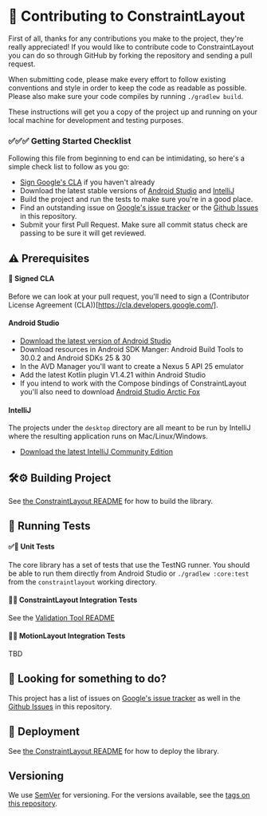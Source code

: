# 👋 Contributing to ConstraintLayout

First of all, thanks for any contributions you make to the project, they're really appreciated! If you would like to contribute code to ConstraintLayout you can do so through GitHub by forking the repository and sending a pull request.

When submitting code, please make every effort to follow existing conventions and style in order to keep the code as readable as possible. Please also make sure your code compiles by running `./gradlew build`.

These instructions will get you a copy of the project up and running on your local machine for development and testing purposes.

### ✅✅✅ Getting Started Checklist

Following this file from beginning to end can be intimidating, so here's a simple check list to follow as you go:

* [Sign Google's CLA](https://cla.developers.google.com/) if you haven't already
* Download the latest stable versions of [Android Studio](https://developer.android.com/studio) and [IntelliJ](https://www.jetbrains.com/idea/download/)
* Build the project and run the tests to make sure you're in a good place.
* Find an outstanding issue on [Google's issue tracker](https://issuetracker.google.com/issues/new?component=323867&template=1023345) or the [Github Issues](https://github.com/androidx/constraintlayout/issues) in this repository.
* Submit your first Pull Request. Make sure all commit status check are passing to be sure it will get reviewed.

## ⚠️ Prerequisites

#### 📝 Signed CLA

Before we can look at your pull request, you'll need to sign a (Contributor License Agreement (CLA))[https://cla.developers.google.com/].

#### Android Studio

* [Download the latest version of Android Studio](https://developer.android.com/studio)
* Download resources in Android SDK Manger: Android Build Tools to 30.0.2 and Android SDKs 25 & 30
* In the AVD Manager you'll want to create a Nexus 5 API 25 emulator
* Add the latest Kotlin plugin V1.4.21 within Android Studio
* If you intend to work with the Compose bindings of ConstraintLayout you'll also need to download [Android Studio Arctic Fox](https://developer.android.com/studio/preview)

#### IntelliJ

The projects under the `desktop` directory are all meant to be run by IntelliJ where the resulting application runs on Mac/Linux/Windows.

* [Download the latest IntelliJ Community Edition](https://www.jetbrains.com/idea/download/)

## 🛠️⚙️ Building Project

See [the ConstraintLayout README](constraintlayout/README.md) for how to build the library.

## 🧪 Running Tests

#### ✅🔬 Unit Tests

The core library has a set of tests that use the TestNG runner. You should be able to run them directly from Android Studio or `./gradlew :core:test` from the `constraintlayout` working directory.

#### 📱🔬 ConstraintLayout Integration Tests

See the [Validation Tool README](desktop/ValidationTool/README.md)

#### 💫🔬 MotionLayout Integration Tests

TBD

## 🤔 Looking for something to do?

This project has a list of issues on [Google's issue tracker](https://issuetracker.google.com/issues/new?component=323867&template=1023345) as well in the [Github Issues](https://github.com/androidx/constraintlayout/issues) in this repository.

## 🚀 Deployment

See [the ConstraintLayout README](constraintlayout/README.md) for how to deploy the library.

## Versioning

We use [SemVer](http://semver.org/) for versioning. For the versions available, see the [tags on this repository](https://github.com/your/project/tags). 

